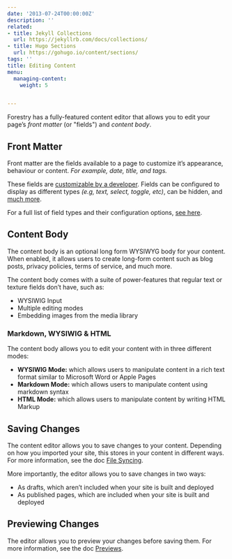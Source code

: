 ```yaml
---
date: '2013-07-24T00:00:00Z'
description: ''
related:
- title: Jekyll Collections
  url: https://jekyllrb.com/docs/collections/
- title: Hugo Sections
  url: https://gohugo.io/content/sections/
tags: ''
title: Editing Content
menu:
  managing-content:
    weight: 5


---
```

Forestry has a fully-featured content editor that allows you to edit your page’s *front matter* (or "fields") and *content body*.

## Front Matter
Front matter are the fields available to a page to customize it’s appearance, behaviour or content. *For example, date, title, and tags.*

These fields are [customizable by a developer](/docs/site-configuration/front-matter-templates). Fields can be configured to display as different types *(e.g, text, select, toggle, etc)*, can be hidden, and [much more](/docs/front-matter-fields).

For a full list of field types and their configuration options, [see here](/docs/front-matter-fields).

## Content Body
The content body is an optional long form WYSIWYG body for your content. When enabled, it allows users to create long-form content such as blog posts, privacy policies, terms of service, and much more.

The content body comes with a suite of power-features that regular text or texture fields don’t have, such as:
* WYSIWIG Input
* Multiple editing modes
* Embedding images from the media library

### Markdown, WYSIWIG & HTML
The content body allows you to edit your content with in three different modes:

* **WYSIWIG Mode:** which allows users to manipulate content in a rich text format similar to Microsoft Word or Apple Pages
* **Markdown Mode:** which allows users to manipulate content using markdown syntax
* **HTML Mode:** which allows users to manipulate content by writing HTML Markup


## Saving Changes
The content editor allows you to save changes to your content. Depending on how you imported your site, this stores in your content in different ways. For more information, see the doc [File Syncing](/docs/managing-content/file-syncing).

More importantly, the editor allows you to save changes in two ways:
* As drafts, which aren’t included when your site is built and deployed
* As published pages, which are included when your site is built and deployed

## Previewing Changes
The editor allows you to preview your changes before saving them. For more information, see the doc [Previews](/docs/site-configuration/previewing).
